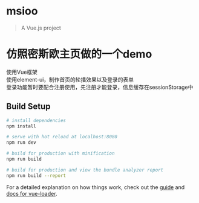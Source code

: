 # msioo

> A Vue.js project

# 仿照密斯欧主页做的一个demo
使用Vue框架  
使用element-ui，制作首页的轮播效果以及登录的表单  
登录功能暂时要配合注册使用，先注册才能登录，信息缓存在sessionStorage中  


## Build Setup

``` bash
# install dependencies
npm install

# serve with hot reload at localhost:8080
npm run dev

# build for production with minification
npm run build

# build for production and view the bundle analyzer report
npm run build --report
```

For a detailed explanation on how things work, check out the [guide](http://vuejs-templates.github.io/webpack/) and [docs for vue-loader](http://vuejs.github.io/vue-loader).
